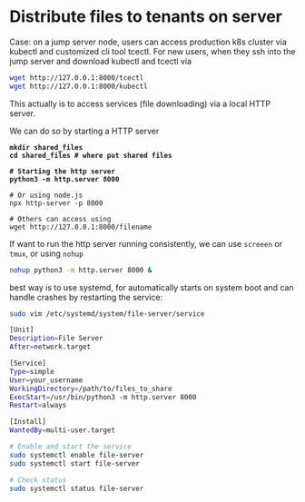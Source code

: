 # Distribute files to tenants on server

Case: on a jump server node, users can access production k8s cluster via kubectl and customized cli tool tcectl. For new users, when they ssh into the jump server and download kubectl and tcectl via

```bash
wget http://127.0.0.1:8000/tcectl
wget http://127.0.0.1:8000/kubectl
```

This actually is to access services (file downloading) via a local HTTP server.&#x20;

We can do so by starting a HTTP server

<pre class="language-bash"><code class="lang-bash"><strong>mkdir shared_files
</strong><strong>cd shared_files # where put shared files
</strong><strong>
</strong><strong># Starting the http server
</strong><strong>python3 -m http.server 8000
</strong>
# Or using node.js
npx http-server -p 8000

# Others can access using 
wget http://127.0.0.1:8000/filename
</code></pre>

If want to run the http server running consistently, we can use `screeen` or `tmux`, or using `nohup`&#x20;

```bash
nohup python3 -m http.server 8000 &
```

best way is to use systemd, for automatically starts on system boot and can handle crashes by restarting the service:

```bash
sudo vim /etc/systemd/system/file-server/service

[Unit]
Description=File Server
After=network.target

[Service]
Type=simple
User=your_username
WorkingDirectory=/path/to/files_to_share
ExecStart=/usr/bin/python3 -m http.server 8000
Restart=always

[Install]
WantedBy=multi-user.target

# Enable and start the service
sudo systemctl enable file-server
sudo systemctl start file-server

# Check status
sudo systemctl status file-server
```
